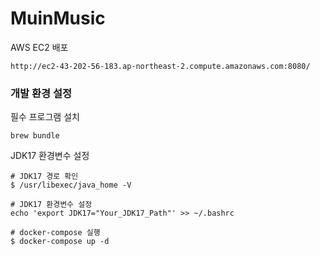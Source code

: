 # MuinMusic

AWS EC2 배포
```shell
http://ec2-43-202-56-183.ap-northeast-2.compute.amazonaws.com:8080/
```

### 개발 환경 설정
필수 프로그램 설치
```shell
brew bundle
```

JDK17 환경변수 설정
```shell
# JDK17 경로 확인
$ /usr/libexec/java_home -V

# JDK17 환경변수 설정
echo 'export JDK17="Your_JDK17_Path"' >> ~/.bashrc
```

```shell
# docker-compose 실행
$ docker-compose up -d
```
